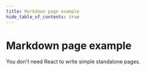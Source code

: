 ```yaml
---
title: Markdown page example
hide_table_of_contents: true
---
```


# Markdown page example

You don't need React to write simple standalone pages.